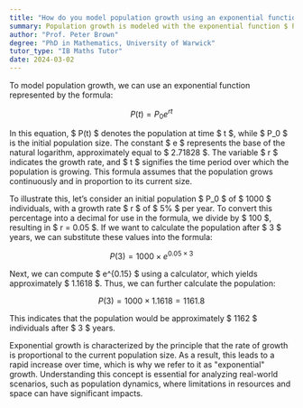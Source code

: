 ```yaml
---
title: "How do you model population growth using an exponential function?"
summary: Population growth is modeled with the exponential function $ P(t) = P_0 e^{rt} $, where $ P(t) $ represents the population at time $ t $, $ P_0 $ is the initial population, and $ r $ is the growth rate.
author: "Prof. Peter Brown"
degree: "PhD in Mathematics, University of Warwick"
tutor_type: "IB Maths Tutor"
date: 2024-03-02
---
```


To model population growth, we can use an exponential function represented by the formula:

$$ P(t) = P_0 e^{rt} $$

In this equation, $ P(t) $ denotes the population at time $ t $, while $ P_0 $ is the initial population size. The constant $ e $ represents the base of the natural logarithm, approximately equal to $ 2.71828 $. The variable $ r $ indicates the growth rate, and $ t $ signifies the time period over which the population is growing. This formula assumes that the population grows continuously and in proportion to its current size.

To illustrate this, let’s consider an initial population $ P_0 $ of $ 1000 $ individuals, with a growth rate $ r $ of $ 5\% $ per year. To convert this percentage into a decimal for use in the formula, we divide by $ 100 $, resulting in $ r = 0.05 $. If we want to calculate the population after $ 3 $ years, we can substitute these values into the formula:

$$ P(3) = 1000 \times e^{0.05 \times 3} $$

Next, we can compute $ e^{0.15} $ using a calculator, which yields approximately $ 1.1618 $. Thus, we can further calculate the population:

$$ P(3) = 1000 \times 1.1618 = 1161.8 $$

This indicates that the population would be approximately $ 1162 $ individuals after $ 3 $ years.

Exponential growth is characterized by the principle that the rate of growth is proportional to the current population size. As a result, this leads to a rapid increase over time, which is why we refer to it as "exponential" growth. Understanding this concept is essential for analyzing real-world scenarios, such as population dynamics, where limitations in resources and space can have significant impacts.
    